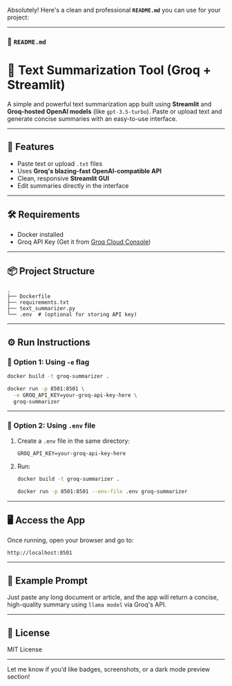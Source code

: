 Absolutely! Here's a clean and professional **`README.md`** you can use for your project:

---

### 📘 `README.md`

# 📝 Text Summarization Tool (Groq + Streamlit)

A simple and powerful text summarization app built using **Streamlit** and **Groq-hosted OpenAI models** (like `gpt-3.5-turbo`). Paste or upload text and generate concise summaries with an easy-to-use interface.

---

## 🚀 Features

- Paste text or upload `.txt` files
- Uses **Groq's blazing-fast OpenAI-compatible API**
- Clean, responsive **Streamlit GUI**
- Edit summaries directly in the interface

---

## 🛠️ Requirements

- Docker installed
- Groq API Key (Get it from [Groq Cloud Console](https://console.groq.com))

---

## 📦 Project Structure

```
.
├── Dockerfile
├── requirements.txt
├── text_summarizer.py
└── .env  # (optional for storing API key)
```

---

## ⚙️ Run Instructions

### 🔑 Option 1: Using `-e` flag

```bash
docker build -t groq-summarizer .

docker run -p 8501:8501 \
  -e GROQ_API_KEY=your-groq-api-key-here \
  groq-summarizer
```

---

### 🔐 Option 2: Using `.env` file

1. Create a `.env` file in the same directory:
    ```env
    GROQ_API_KEY=your-groq-api-key-here
    ```

2. Run:
    ```bash
    docker build -t groq-summarizer .

    docker run -p 8501:8501 --env-file .env groq-summarizer
    ```

---

## 🖥️ Access the App

Once running, open your browser and go to:

```
http://localhost:8501
```

---

## 📌 Example Prompt

Just paste any long document or article, and the app will return a concise, high-quality summary using `llama model` via Groq's API.

---

## 📄 License

MIT License

---

Let me know if you’d like badges, screenshots, or a dark mode preview section!
